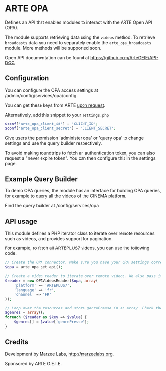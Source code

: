 ARTE OPA
========

Defines an API that enables modules to interact with the ARTE Open API (OPA).

The module supports retrieving data using the `videos` method. To retrieve
`broadcasts` data you need to separately enable the `arte_opa_broadcasts` module.
More methods will be supported soon.

Open API documentation can be found at https://github.com/ArteGEIE/API-DOC

## Configuration

You can configure the OPA access settings at /admin/config/services/opa/config.

You can get these keys from ARTE [upon request](https://github.com/ArteGEIE/API-OPA/blob/develop/app/Resources/doc/index.md#how-to-request-access-).

Alternatively, add this snippet to your `settings.php`

```php
$conf['arte_opa_client_id'] = 'CLIENT_ID';
$conf['arte_opa_client_secret'] = 'CLIENT_SECRET';
```

Give users the permission 'administer opa' or 'query opa' to change settings and use the query builder respectively.

To avoid making roundtrips to fetch an authentication token, you can also request a "never expire token". You can then configure this in the settings page.

## Example Query Builder

To demo OPA queries, the module has an interface for building OPA queries, for example to query all the videos of the CINEMA platform.

Find the query builder at /config/services/opa

## API usage

This module defines a PHP iterator class to iterate over remote resources such as videos, and provides support for pagination.

For example, to fetch all ARTEPLUS7 videos, you can use the following code.

```php
// Create the OPA connector. Make sure you have your OPA settings correctly set.
$opa = arte_opa_get_api();

// Create a video reader to iterate over remote videos. We also pass it the query parameters (platform, language and channel).
$reader = new OPAVideosReader($opa, array(
	'platform' => 'ARTEPLUS7',
	'language' => 'fr',
	'channel' => 'FR'
));

// Loop over the resources and store genrePresse in an array. Check the OPA documentation for the structure of the returned array.
$genres = array();
foreach ($reader as $key => $value) {
	$genres[] = $value['genrePresse'];
}

```

## Credits

Development by Marzee Labs, http://marzeelabs.org.

Sponsored by ARTE G.E.I.E.
